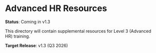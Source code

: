 # Advanced HR Resources

**Status**: Coming in v1.3

This directory will contain supplemental resources for Level 3 (Advanced HR) training.

**Target Release**: v1.3 (Q3 2026)
